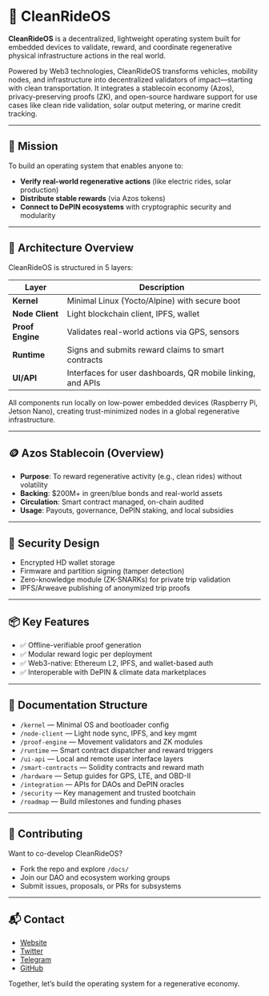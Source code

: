 # 🧾 CleanRideOS

**CleanRideOS** is a decentralized, lightweight operating system built for embedded devices to validate, reward, and coordinate regenerative physical infrastructure actions in the real world.

Powered by Web3 technologies, CleanRideOS transforms vehicles, mobility nodes, and infrastructure into decentralized validators of impact—starting with clean transportation. It integrates a stablecoin economy (Azos), privacy-preserving proofs (ZK), and open-source hardware support for use cases like clean ride validation, solar output metering, or marine credit tracking.

---

## 🌱 Mission

To build an operating system that enables anyone to:
- **Verify real-world regenerative actions** (like electric rides, solar production)
- **Distribute stable rewards** (via Azos tokens)
- **Connect to DePIN ecosystems** with cryptographic security and modularity

---

## 🧠 Architecture Overview

CleanRideOS is structured in 5 layers:

| Layer             | Description |
|------------------|-------------|
| **Kernel**        | Minimal Linux (Yocto/Alpine) with secure boot |
| **Node Client**   | Light blockchain client, IPFS, wallet |
| **Proof Engine**  | Validates real-world actions via GPS, sensors |
| **Runtime**       | Signs and submits reward claims to smart contracts |
| **UI/API**        | Interfaces for user dashboards, QR mobile linking, and APIs |

All components run locally on low-power embedded devices (Raspberry Pi, Jetson Nano), creating trust-minimized nodes in a global regenerative infrastructure.

---

## 🪙 Azos Stablecoin (Overview)

- **Purpose**: To reward regenerative activity (e.g., clean rides) without volatility
- **Backing**: $200M+ in green/blue bonds and real-world assets
- **Circulation**: Smart contract managed, on-chain audited
- **Usage**: Payouts, governance, DePIN staking, and local subsidies

---

## 🔐 Security Design

- Encrypted HD wallet storage
- Firmware and partition signing (tamper detection)
- Zero-knowledge module (ZK-SNARKs) for private trip validation
- IPFS/Arweave publishing of anonymized trip proofs

---

## 📦 Key Features

- ✅ Offline-verifiable proof generation
- ✅ Modular reward logic per deployment
- ✅ Web3-native: Ethereum L2, IPFS, and wallet-based auth
- ✅ Interoperable with DePIN & climate data marketplaces

---

## 📂 Documentation Structure

- `/kernel` — Minimal OS and bootloader config
- `/node-client` — Light node sync, IPFS, and key mgmt
- `/proof-engine` — Movement validators and ZK modules
- `/runtime` — Smart contract dispatcher and reward triggers
- `/ui-api` — Local and remote user interface layers
- `/smart-contracts` — Solidity contracts and reward math
- `/hardware` — Setup guides for GPS, LTE, and OBD-II
- `/integration` — APIs for DAOs and DePIN oracles
- `/security` — Key management and trusted bootchain
- `/roadmap` — Build milestones and funding phases

---

## 🤝 Contributing

Want to co-develop CleanRideOS?
- Fork the repo and explore `/docs/`
- Join our DAO and ecosystem working groups
- Submit issues, proposals, or PRs for subsystems

---

## 📬 Contact

- [Website](https://cleanride.xyz)
- [Twitter](https://twitter.com/cleanride_xyz)
- [Telegram](https://t.me/cleanride)
- [GitHub](https://github.com/cleanrideos)

Together, let’s build the operating system for a regenerative economy.
